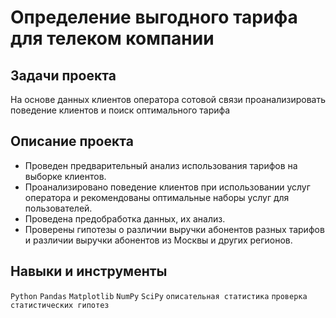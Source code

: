 # Определение выгодного тарифа для телеком компании

## Задачи проекта

На основе данных клиентов оператора сотовой связи проанализировать поведение клиентов и поиск оптимального тарифа

## Описание проекта
- Проведен предварительный анализ использования тарифов на выборке клиентов.
- Проанализировано поведение клиентов при использовании услуг оператора и рекомендованы оптимальные наборы услуг для пользователей. 
- Проведена предобработка данных, их анализ. 
- Проверены гипотезы о различии выручки абонентов разных тарифов и различии выручки абонентов из Москвы и других регионов.

## Навыки и инструменты
`Python`
`Pandas`
`Matplotlib`
`NumPy`
`SciPy`
`описательная статистика`
`проверка статистических гипотез`
